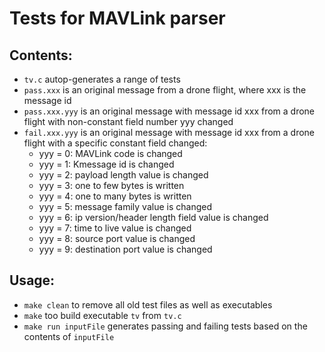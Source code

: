 # Tests for MAVLink parser

## Contents:

* `tv.c` autop-generates a range of tests
* `pass.xxx` is an original message from a drone flight, where xxx is the message id
* `pass.xxx.yyy` is an original message with message id xxx from a drone flight with non-constant field number yyy changed
* `fail.xxx.yyy` is an original message with message id xxx from a drone flight with a specific constant field changed:
  * yyy = 0: MAVLink code is changed
  * yyy = 1: Kmessage id is changed
  * yyy = 2: payload length value is changed
  * yyy = 3: one to few bytes is written
  * yyy = 4: one to many bytes is written
  * yyy = 5: message family value is changed
  * yyy = 6: ip version/header length field value is changed
  * yyy = 7: time to live value is changed
  * yyy = 8: source port value is changed
  * yyy = 9: destination port value is changed

## Usage:

* `make clean` to remove all old test files as well as executables
* `make` too build executable `tv` from `tv.c`
* `make run inputFile` generates passing and failing tests based on the contents of `inputFile`
